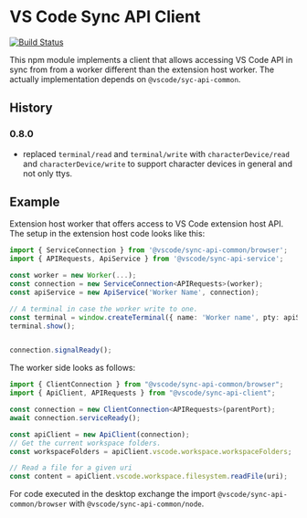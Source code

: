 # VS Code Sync API Client

[![Build Status](https://dev.azure.com/vscode/vscode-wasm/_apis/build/status/microsoft.vscode-wasm?branchName=main)](https://dev.azure.com/vscode/vscode-wasm/_build/latest?definitionId=47&branchName=main)

This npm module implements a client that allows accessing VS Code API in sync
from from a worker different than the extension host worker. The actually
implementation depends on `@vscode/syc-api-common`.

## History

### 0.8.0

-   replaced `terminal/read` and `terminal/write` with `characterDevice/read`
    and `characterDevice/write` to support character devices in general and not
    only ttys.

## Example

Extension host worker that offers access to VS Code extension host API. The
setup in the extension host code looks like this:

```ts
import { ServiceConnection } from '@vscode/sync-api-common/browser';
import { APIRequests, ApiService } from '@vscode/sync-api-service';

const worker = new Worker(...);
const connection = new ServiceConnection<APIRequests>(worker);
const apiService = new ApiService('Worker Name', connection);

// A terminal in case the worker write to one.
const terminal = window.createTerminal({ name: 'Worker name', pty: apiService.getPty() });
terminal.show();


connection.signalReady();
```

The worker side looks as follows:

```ts
import { ClientConnection } from "@vscode/sync-api-common/browser";
import { ApiClient, APIRequests } from "@vscode/sync-api-client";

const connection = new ClientConnection<APIRequests>(parentPort);
await connection.serviceReady();

const apiClient = new ApiClient(connection);
// Get the current workspace folders.
const workspaceFolders = apiClient.vscode.workspace.workspaceFolders;

// Read a file for a given uri
const content = apiClient.vscode.workspace.filesystem.readFile(uri);
```

For code executed in the desktop exchange the import
`@vscode/sync-api-common/browser` with `@vscode/sync-api-common/node`.
